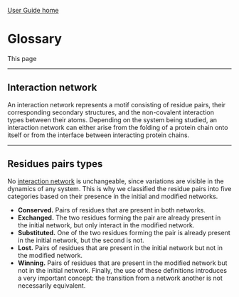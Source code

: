 [User Guide home](Manual.md)
# Glossary 

This page

* * *
## Interaction network
 An interaction network represents a motif consisting of residue
pairs, their corresponding secondary structures, and the non-covalent interaction types between their atoms. Depending on the system being studied, an interaction network can either arise from the folding of a protein chain onto itself or from the interface between interacting protein chains.


* * *
## Residues pairs types
No [interaction network](#interaction-network) is unchangeable, since variations are visible in the dynamics of any system. This is why we classified the residue pairs into five categories based on their presence in the initial and modified networks.

- **Conserved.** Pairs of residues that are present in both networks.
- **Exchanged.** The two residues forming the pair are already present in the initial network, but only interact in the modified network.
- **Substituted.** One of the two residues forming the pair is already present in the initial network, but the second is not.
- **Lost.** Pairs of residues that are present in the initial network but not in the modified network.
- **Winning.** Pairs of residues that are present in the modified network but not in the initial network. Finally, the use of these definitions introduces a very important concept: the transition from a network another is not necessarily equivalent.
